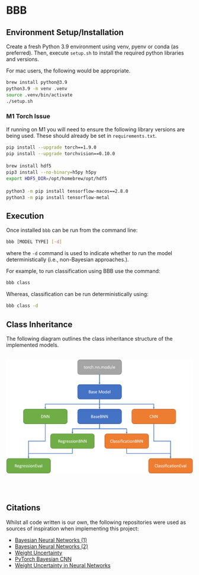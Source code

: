 # BBB

## Environment Setup/Installation

Create a fresh Python 3.9 environment using venv, pyenv or conda (as preferred). Then, execute `setup.sh` to install the required python libraries and versions.

For mac users, the following would be appropriate.

```sh
brew install python@3.9
python3.9 -m venv .venv
source .venv/bin/activate
./setup.sh
```

### M1 Torch Issue

If running on M1 you will need to ensure the following library versions are being used. These should already be set in `requirements.txt`.

```sh
pip install --upgrade torch==1.9.0
pip install --upgrade torchvision==0.10.0

brew install hdf5
pip3 install --no-binary=h5py h5py
export HDF5_DIR=/opt/homebrew/opt/hdf5

python3 -m pip install tensorflow-macos==2.8.0
python3 -m pip install tensorflow-metal

```

## Execution

Once installed `bbb` can be run from the command line:

```sh
bbb [MODEL TYPE] [-d]
```

where the `-d` command is used to indicate whether to run the model deterministically (i.e., non-Bayesian approaches.).

For example, to run classification using BBB use the command:

```sh
bbb class
```

Whereas, classification can be run deterministically using:

```sh
bbb class -d
```

## Class Inheritance

The following diagram outlines the class inheritance structure of the implemented models.
<br/>
<br/>

![image class_inheritance](./bbb_inheritance.png)

<br/>
<br/>

## Citations

Whilst all code written is our own, the following repositories were used as sources of inspiration when implementing this project:

- [Bayesian Neural Networks (1)](https://github.com/JavierAntoran/Bayesian-Neural-Networks)
- [Bayesian Neural Networks (2)](https://github.com/tennisonliu/bayesian-neural-network)
- [Weight Uncertainty](https://github.com/danielkelshaw/WeightUncertainty)
- [PyTorch Bayesian CNN](https://github.com/kumar-shridhar/PyTorch-BayesianCNN)
- [Weight Uncertainty in Neural Networks](https://github.com/saxena-mayur/Weight-Uncertainty-in-Neural-Networks)
